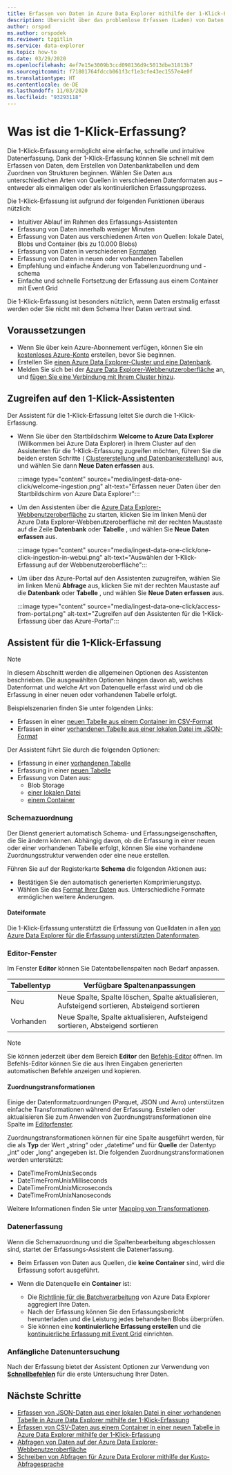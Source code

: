 ```yaml
---
title: Erfassen von Daten in Azure Data Explorer mithilfe der 1-Klick-Erfassung
description: Übersicht über das problemlose Erfassen (Laden) von Daten in Azure Data Explorer mit der 1-Klick-Erfassung.
author: orspod
ms.author: orspodek
ms.reviewer: tzgitlin
ms.service: data-explorer
ms.topic: how-to
ms.date: 03/29/2020
ms.openlocfilehash: 4ef7e15e3009b3ccd098136d9c5013dbe31813b7
ms.sourcegitcommit: f71801764fdccb061f3cf1e3cfe43ec1557e4e0f
ms.translationtype: HT
ms.contentlocale: de-DE
ms.lasthandoff: 11/03/2020
ms.locfileid: "93293118"
---
```

# <a name="what-is-one-click-ingestion"></a>Was ist die 1-Klick-Erfassung?

Die 1-Klick-Erfassung ermöglicht eine einfache, schnelle und intuitive Datenerfassung. Dank der 1-Klick-Erfassung können Sie schnell mit dem Erfassen von Daten, dem Erstellen von Datenbanktabellen und dem Zuordnen von Strukturen beginnen. Wählen Sie Daten aus unterschiedlichen Arten von Quellen in verschiedenen Datenformaten aus – entweder als einmaligen oder als kontinuierlichen Erfassungsprozess.

Die 1-Klick-Erfassung ist aufgrund der folgenden Funktionen überaus nützlich:

* Intuitiver Ablauf im Rahmen des Erfassungs-Assistenten
* Erfassung von Daten innerhalb weniger Minuten
* Erfassung von Daten aus verschiedenen Arten von Quellen: lokale Datei, Blobs und Container (bis zu 10.000 Blobs)
* Erfassung von Daten in verschiedenen [Formaten](#file-formats)
* Erfassung von Daten in neuen oder vorhandenen Tabellen
* Empfehlung und einfache Änderung von Tabellenzuordnung und -schema
* Einfache und schnelle Fortsetzung der Erfassung aus einem Container mit Event Grid

Die 1-Klick-Erfassung ist besonders nützlich, wenn Daten erstmalig erfasst werden oder Sie nicht mit dem Schema Ihrer Daten vertraut sind.

## <a name="prerequisites"></a>Voraussetzungen

* Wenn Sie über kein Azure-Abonnement verfügen, können Sie ein [kostenloses Azure-Konto](https://azure.microsoft.com/free/) erstellen, bevor Sie beginnen.
* Erstellen Sie [einen Azure Data Explorer-Cluster und eine Datenbank](create-cluster-database-portal.md).
* Melden Sie sich bei der [Azure Data Explorer-Webbenutzeroberfläche](https://dataexplorer.azure.com/) an, und [fügen Sie eine Verbindung mit Ihrem Cluster hinzu](web-query-data.md#add-clusters).

## <a name="access-the-one-click-wizard"></a>Zugreifen auf den 1-Klick-Assistenten

Der Assistent für die 1-Klick-Erfassung leitet Sie durch die 1-Klick-Erfassung.

* Wenn Sie über den Startbildschirm **Welcome to Azure Data Explorer** (Willkommen bei Azure Data Explorer) in Ihrem Cluster auf den Assistenten für die 1-Klick-Erfassung zugreifen möchten, führen Sie die beiden ersten Schritte ( [Clustererstellung und Datenbankerstellung](#prerequisites)) aus, und wählen Sie dann **Neue Daten erfassen** aus.

    :::image type="content" source="media/ingest-data-one-click/welcome-ingestion.png" alt-text="Erfassen neuer Daten über den Startbildschirm von Azure Data Explorer":::

* Um den Assistenten über die [Azure Data Explorer-Webbenutzeroberfläche](https://dataexplorer.azure.com/) zu starten, klicken Sie im linken Menü der Azure Data Explorer-Webbenutzeroberfläche mit der rechten Maustaste auf die Zeile **Datenbank** oder **Tabelle** , und wählen Sie **Neue Daten erfassen** aus.

    :::image type="content" source="media/ingest-data-one-click/one-click-ingestion-in-webui.png" alt-text="Auswählen der 1-Klick-Erfassung auf der Webbenutzeroberfläche":::

* Um über das Azure-Portal auf den Assistenten zuzugreifen, wählen Sie im linken Menü **Abfrage** aus, klicken Sie mit der rechten Maustaste auf die **Datenbank** oder **Tabelle** , und wählen Sie **Neue Daten erfassen** aus.

    :::image type="content" source="media/ingest-data-one-click/access-from-portal.png" alt-text="Zugreifen auf den Assistenten für die 1-Klick-Erfassung über das Azure-Portal":::

## <a name="one-click-ingestion-wizard"></a>Assistent für die 1-Klick-Erfassung

> [!NOTE]
> In diesem Abschnitt werden die allgemeinen Optionen des Assistenten beschrieben. Die ausgewählten Optionen hängen davon ab, welches Datenformat und welche Art von Datenquelle erfasst wird und ob die Erfassung in einer neuen oder vorhandenen Tabelle erfolgt.
>
> Beispielszenarien finden Sie unter folgenden Links:
> * Erfassen in einer [neuen Tabelle aus einem Container im CSV-Format](one-click-ingestion-new-table.md)
> * Erfassen in einer [vorhandenen Tabelle aus einer lokalen Datei im JSON-Format](one-click-ingestion-existing-table.md) 

Der Assistent führt Sie durch die folgenden Optionen:
   * Erfassung in einer [vorhandenen Tabelle](one-click-ingestion-existing-table.md)
   * Erfassung in einer [neuen Tabelle](one-click-ingestion-new-table.md)
   * Erfassung von Daten aus:
      * Blob Storage
      * [einer lokalen Datei](one-click-ingestion-existing-table.md)
      * [einem Container](one-click-ingestion-new-table.md)


### <a name="schema-mapping"></a>Schemazuordnung

Der Dienst generiert automatisch Schema- und Erfassungseigenschaften, die Sie ändern können. Abhängig davon, ob die Erfassung in einer neuen oder einer vorhandenen Tabelle erfolgt, können Sie eine vorhandene Zuordnungsstruktur verwenden oder eine neue erstellen.

Führen Sie auf der Registerkarte **Schema** die folgenden Aktionen aus:
   * Bestätigen Sie den automatisch generierten Komprimierungstyp.
   * Wählen Sie das [Format Ihrer Daten](#file-formats) aus. Unterschiedliche Formate ermöglichen weitere Änderungen.

#### <a name="file-formats"></a>Dateiformate

Die 1-Klick-Erfassung unterstützt die Erfassung von Quelldaten in allen [von Azure Data Explorer für die Erfassung unterstützten Datenformaten](ingestion-supported-formats.md).

### <a name="editor-window"></a>Editor-Fenster

Im Fenster **Editor** können Sie Datentabellenspalten nach Bedarf anpassen. 

|Tabellentyp  |Verfügbare Spaltenanpassungen  |
|---------|---------|
|Neu     | Neue Spalte, Spalte löschen, Spalte aktualisieren, Aufsteigend sortieren, Absteigend sortieren  |
|Vorhanden     | Neue Spalte, Spalte aktualisieren, Aufsteigend sortieren, Absteigend sortieren  |

>[!NOTE]
> Sie können jederzeit über dem Bereich **Editor** den [Befehls-Editor](one-click-ingestion-new-table.md#command-editor) öffnen. Im Befehls-Editor können Sie die aus Ihren Eingaben generierten automatischen Befehle anzeigen und kopieren.

#### <a name="mapping-transformations"></a>Zuordnungstransformationen

Einige der Datenformatzuordnungen (Parquet, JSON und Avro) unterstützen einfache Transformationen während der Erfassung. Erstellen oder aktualisieren Sie zum Anwenden von Zuordnungstransformationen eine Spalte im [Editorfenster](#editor-window).

Zuordnungstransformationen können für eine Spalte ausgeführt werden, für die als **Typ** der Wert „string“ oder „datetime“ und für **Quelle** der Datentyp „int“ oder „long“ angegeben ist. Die folgenden Zuordnungstransformationen werden unterstützt:
* DateTimeFromUnixSeconds
* DateTimeFromUnixMilliseconds
* DateTimeFromUnixMicroseconds
* DateTimeFromUnixNanoseconds

Weitere Informationen finden Sie unter [
Mapping von Transformationen](kusto/management/mappings.md#mapping-transformations).

### <a name="data-ingestion"></a>Datenerfassung

Wenn die Schemazuordnung und die Spaltenbearbeitung abgeschlossen sind, startet der Erfassungs-Assistent die Datenerfassung. 

* Beim Erfassen von Daten aus Quellen, die **keine Container** sind, wird die Erfassung sofort ausgeführt.

* Wenn die Datenquelle ein **Container** ist:
    * Die [Richtlinie für die Batchverarbeitung](kusto/management/batchingpolicy.md) von Azure Data Explorer aggregiert Ihre Daten. 
    * Nach der Erfassung können Sie den Erfassungsbericht herunterladen und die Leistung jedes behandelten Blobs überprüfen. 
    * Sie können eine **kontinuierliche Erfassung erstellen** und die [kontinuierliche Erfassung mit Event Grid](one-click-ingestion-new-table.md#create-continuous-ingestion-for-container) einrichten.
 
### <a name="initial-data-exploration"></a>Anfängliche Datenuntersuchung
   
Nach der Erfassung bietet der Assistent Optionen zur Verwendung von **[Schnellbefehlen](one-click-ingestion-existing-table.md#explore-quick-queries-and-tools)** für die erste Untersuchung Ihrer Daten.

## <a name="next-steps"></a>Nächste Schritte

* [Erfassen von JSON-Daten aus einer lokalen Datei in einer vorhandenen Tabelle in Azure Data Explorer mithilfe der 1-Klick-Erfassung](one-click-ingestion-existing-table.md)
* [Erfassen von CSV-Daten aus einem Container in einer neuen Tabelle in Azure Data Explorer mithilfe der 1-Klick-Erfassung](one-click-ingestion-new-table.md)
* [Abfragen von Daten auf der Azure Data Explorer-Webbenutzeroberfläche](web-query-data.md)
* [Schreiben von Abfragen für Azure Data Explorer mithilfe der Kusto-Abfragesprache](write-queries.md)
